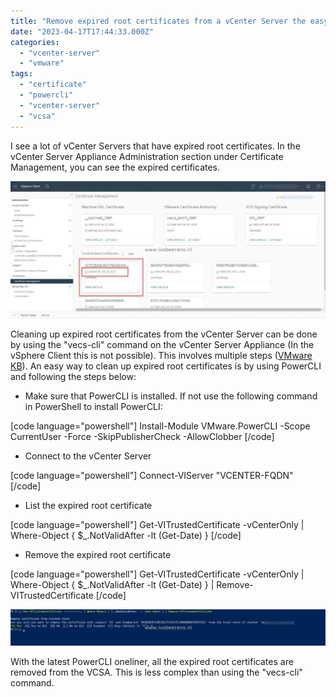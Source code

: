 ```yaml
---
title: "Remove expired root certificates from a vCenter Server the easy way"
date: "2023-04-17T17:44:33.000Z"
categories: 
  - "vcenter-server"
  - "vmware"
tags: 
  - "certificate"
  - "powercli"
  - "vcenter-server"
  - "vcsa"
---
```


I see a lot of vCenter Servers that have expired root certificates. In the vCenter Server Appliance Administration section under Certificate Management, you can see the expired certificates.

![](images/1-1024x445.jpg)

Cleaning up expired root certificates from the vCenter Server can be done by using the "vecs-cli" command on the vCenter Server Appliance (In the vSphere Client this is not possible). This involves multiple steps ([VMware KB](https://kb.vmware.com/s/article/2146011)). An easy way to clean up expired root certificates is by using PowerCLI and following the steps below:

- Make sure that PowerCLI is installed. If not use the following command in PowerShell to install PowerCLI:

\[code language="powershell"\] Install-Module VMware.PowerCLI -Scope CurrentUser -Force -SkipPublisherCheck -AllowClobber \[/code\]

- Connect to the vCenter Server

\[code language="powershell"\] Connect-VIServer "VCENTER-FQDN" \[/code\]

- List the expired root certificate

\[code language="powershell"\] Get-VITrustedCertificate -vCenterOnly | Where-Object { $\_.NotValidAfter -lt (Get-Date) } \[/code\]

- Remove the expired root certificate

\[code language="powershell"\] Get-VITrustedCertificate -vCenterOnly | Where-Object { $\_.NotValidAfter -lt (Get-Date) } | Remove-VITrustedCertificate \[/code\]

![](images/2-1024x118.jpg)

With the latest PowerCLI oneliner, all the expired root certificates are removed from the VCSA. This is less complex than using the "vecs-cli" command.
